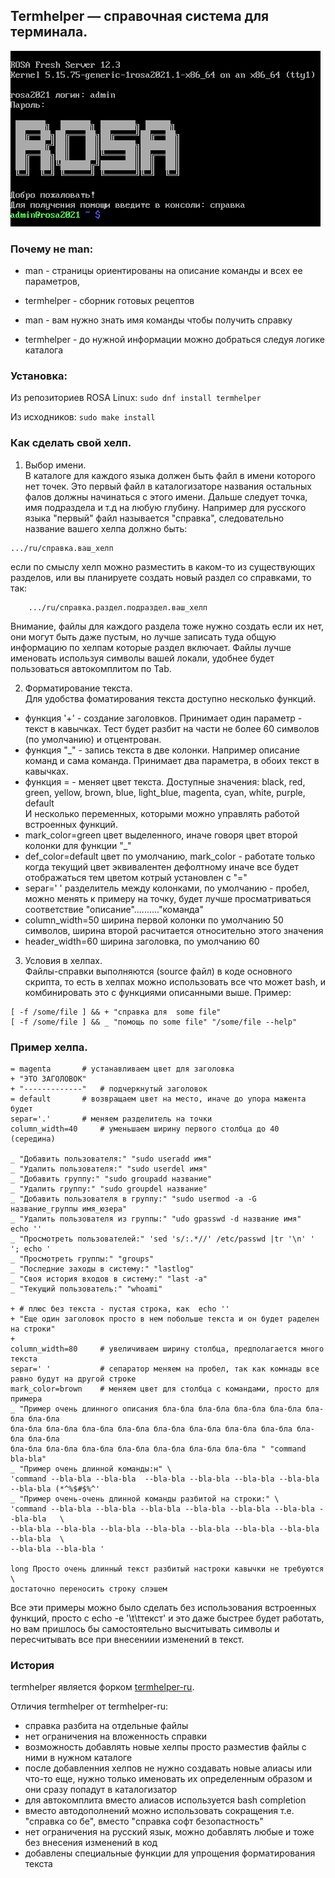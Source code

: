 ## Termhelper — справочная система для терминала. 

![""](img/ROSA-12.3-server-tty2.png "")

### Почему не man:
- man - страницы ориентированы на описание команды и всех ее параметров,
- termhelper - сборник готовых рецептов

- man - вам нужно знать имя команды чтобы получить справку
- termhelper - до нужной информации можно добраться следуя логике каталога

### Установка:

Из репозиториев ROSA Linux: `sudo dnf install termhelper`

Из исходников: `sudo make install`

### Как сделать свой хелп.   
1. Выбор имени.   
	В каталоге для каждого языка должен быть файл в имени которого нет точек. Это первый файл в каталогизаторе
названия остальных фалов должны начинаться с этого имени. Дальше следует точка, имя подраздела и т.д на любую глубину.
Например для русского языка "первый" файл называется "справка", следовательно название вашего хелпа должно быть:   
```
.../ru/справка.ваш_хелп
```
если по смыслу хелп можно разместить в каком-то из существующих разделов, или вы планируете создать новый раздел 
со справками, то так:   
```
	.../ru/справка.раздел.подраздел.ваш_хелп
```
Внимание, файлы для каждого раздела тоже нужно создать если их нет, они могут быть даже пустым, 
но лучше записать туда общую информацию по хелпам которые раздел включает.
Файлы лучше именовать используя символы вашей локали, удобнее будет пользоваться автокомплитом по Tab. 

2. Форматирование текста.   
Для удобства фоматирования текста доступно несколько функций.
- функция '+' - создание заголовков. Принимает один параметр - текст в кавычках. Тест будет разбит на части
не более 60 символов (по умолчанию) и отцентрован.   
- функция "_" - запись текста в две колонки. Например описание команд и сама команда. Принимает два параметра,
в обоих текст в кавычках.   
- функция = - меняет цвет текста. Доступные значения: black, red, green, yellow, brown, blue, light_blue, magenta,
cyan, white, purple, default   
И несколько переменных, которыми можно управлять работой встроенных функций.
- mark_color=green    цвет выделенного, иначе говоря цвет второй колонки для функции "_"     
- def_color=default   цвет по умолчанию, mark_color - работате только когда текущий цвет эквивалентен дефолтному
иначе все будет отображаться тем цветом котрый установлен с "="    
- separ=' '	      разделитель между колонками, по умолчанию - пробел, можно менять к примеру на точку, 
будет лучше просматриваться соответствие "описание".........."команда"     
- column_width=50	ширина первой колонки по умолчанию 50 символов, ширина второй расчитается относительно 
этого значения  
- header_width=60	ширина заголовка, по умолчанию 60  

3. Условия в хелпах.   
Файлы-справки выполняются (source файл) в коде основного скрипта, то есть в хелпах можно использовать все что
может bash, и комбинировать это с функциями описанными выше. Пример:   
```
[ -f /some/file ] && + "справка для  some file"
[ -f /some/file ] && _ "помощь по some file" "/some/file --help"
```

### Пример хелпа.   
```
= magenta 		# устанавливаем цвет для заголовка
+ "ЭТО ЗАГОЛОВОК"
+ "-------------" 	# подчеркнутый заголовок 
= default		# возвращаем цвет на место, иначе до упора мажента будет
separ='.'		# меняем разделитель на точки
column_width=40		# уменьшаем ширину первого столбца до 40 (середина)

_ "Добавить пользователя:" "sudo useradd имя"
_ "Удалить пользователя:" "sudo userdel имя"
_ "Добавить группу:" "sudo groupadd название"
_ "Удалить группу:" "sudo groupdel название"
_ "Добавить пользователя в группу:" "sudo usermod -a -G название_группы имя_юзера"
_ "Удалить пользователя из группы:" "udo gpasswd -d название имя"
echo ''
_ "Просмотреть пользователей:" 'sed 's/:.*//' /etc/passwd |tr '\n' ' '; echo '
_ "Просмотреть группы:" "groups"
_ "Последние заходы в систему:" "lastlog"
_ "Своя история входов в систему:" "last -a"
_ "Текущий пользователь:" "whoami"

+ # плюс без текста - пустая строка, как  echo '' 
+ "Еще один заголовок просто в нем побольше текста и он будет раделен на строки"
+
column_width=80 	# увеличиваем ширину столбца, предполагается много текста
separ=' '       	# сепаратор меняем на пробел, так как комнады все равно будут на другой строке
mark_color=brown	# меняем цвет для столбца с командами, просто для примера
_ "Пример очень длинного описания бла-бла бла-бла бла-бла бла-бла бла-бла бла-бла 
бла-бла бла-бла бла-бла бла-бла бла-бла бла-бла бла-бла бла-бла бла-бла бла-бла 
бла-бла бла-бла бла-бла бла-бла бла-бла бла-бла бла-бла " "command bla-bla"
_ "Пример очень длинной команды:н" \
'command --bla-bla --bla-bla  --bla-bla --bla-bla --bla-bla --bla-bla --bla-bla (*^%$#$%^' 
_ "Пример очень-очень длинной команды разбитой на строки:" \
'command --bla-bla --bla-bla --bla-bla --bla-bla --bla-bla --bla-bla --bla-bla   \
--bla-bla --bla-bla --bla-bla --bla-bla --bla-bla --bla-bla --bla-bla --bla-bla  \
--bla-bla --bla-bla ' 

long Просто очень длинный текст разбитый настроки кавычки не требуются \
достаточно переносить строку слэшем
```
Все эти примеры можно было сделать без использования встроенных функций, просто с 
echo -e '\t\tтекст' и это даже быстрее будет работать, но вам пришлось бы 
самостоятельно высчитывать символы и пересчитывать все при внесениии изменений в текст.


### История

termhelper является форком [termhelper-ru](https://abf.io/survolog/termhelper-ru).

Отличия termhelper от termhelper-ru:

- справка разбита на отдельные файлы
- нет ограничения на вложенность справки
- возможность добавлять новые хелпы просто разместив файлы с ними в нужном каталоге
- после добавленния хелпов не нужно создавать новые алиасы или что-то еще, нужно только
именовать их определенным образом и они сразу попадут в каталогизатор
- для автокомплита вместо алиасов используется bash completion
- вместо автодополнений можно использовать сокращения т.е. "справка co бе", 
  вместо "справка софт безопастность"
- нет ограничения на русский язык, можно добавлять любые и тоже без внесения изменений в код
- добавлены специальные функции для упрощения форматирования текста

